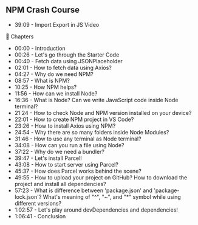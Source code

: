 ## NPM Crash Course
- 39:09 - Import Export in JS Video

📖 Chapters
- 00:00 - Introduction
- 00:26 - Let's go through the Starter Code
- 00:40 - Fetch data using JSONPlaceholder
- 02:01 - How to fetch data using Axios?
- 04:27 - Why do we need NPM?
- 08:57 - What is NPM?
- 10:25 - How NPM helps?
- 11:56 - How can we install Node?
- 16:36 - What is Node? Can we write JavaScript code inside Node terminal?
- 21:24 - How to check Node and NPM version installed on your device?
- 22:01 - How to create NPM project in VS Code?
- 23:26 - How to install Axios using NPM?
- 24:54 - Why there are so many folders inside Node Modules?
- 31:46 - How to use any terminal as Node terminal?
- 34:08 - How can you run a file using Node?
- 37:22 - Why do we need a bundler?
- 39:47 - Let's install Parcel!
- 43:08 - How to start server using Parcel?
- 45:37 - How does Parcel works behind the scene?
- 49:55 - How to upload your project on GitHub? How to download the project and install all dependencies?
- 57:23 - What is difference between 'package.json' and 'package-lock.json'? What's meaning of "^", "~", and "*" symbol while using different versions?
- 1:02:57 - Let's play around devDependencies and dependencies!
- 1:06:41 - Conclusion



